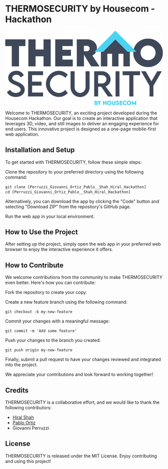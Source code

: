 # THERMOSECURITY by Housecom - Hackathon

![Main logo](images/Main_Logo_Colour.png "Main logo")

Welcome to THERMOSECURITY, an exciting project developed during the Housecom Hackathon. Our goal is to create an interactive application that leverages 3D, video, and still images to deliver an engaging experience for end users. This innovative project is designed as a one-page mobile-first web application.

## Installation and Setup

To get started with THERMOSECURITY, follow these simple steps:

Clone the repository to your preferred directory using the following command:

    git clone [Perruzzi_Giovanni_Ortiz_Pablo__Shah_Hiral_Hackathon]
    cd [Perruzzi_Giovanni_Ortiz_Pablo__Shah_Hiral_Hackathon]

Alternatively, you can download the app by clicking the "Code" button and selecting "Download ZIP" from the repository's GitHub page.

Run the web app in your local environment.

## How to Use the Project

After setting up the project, simply open the web app in your preferred web browser to enjoy the interactive experience it offers.

## How to Contribute

We welcome contributions from the community to make THERMOSECURITY even better. Here's how you can contribute:

Fork the repository to create your copy.

Create a new feature branch using the following command:

    git checkout -b my-new-feature

Commit your changes with a meaningful message:

    git commit -m 'Add some feature'

Push your changes to the branch you created:

    git push origin my-new-feature

Finally, submit a pull request to have your changes reviewed and integrated into the project.

We appreciate your contributions and look forward to working together!

## Credits

THERMOSECURITY is a collaborative effort, and we would like to thank the following contributors:

- [Hiral Shah](https://github.com/hiralshah7 "Personal Account")
- [Pablo Ortiz](https://github.com/ortizp978 "Personal Account")
- Giovanni Perruzzi

## License

THERMOSECURITY is released under the MIT License. Enjoy contributing and using this project!
